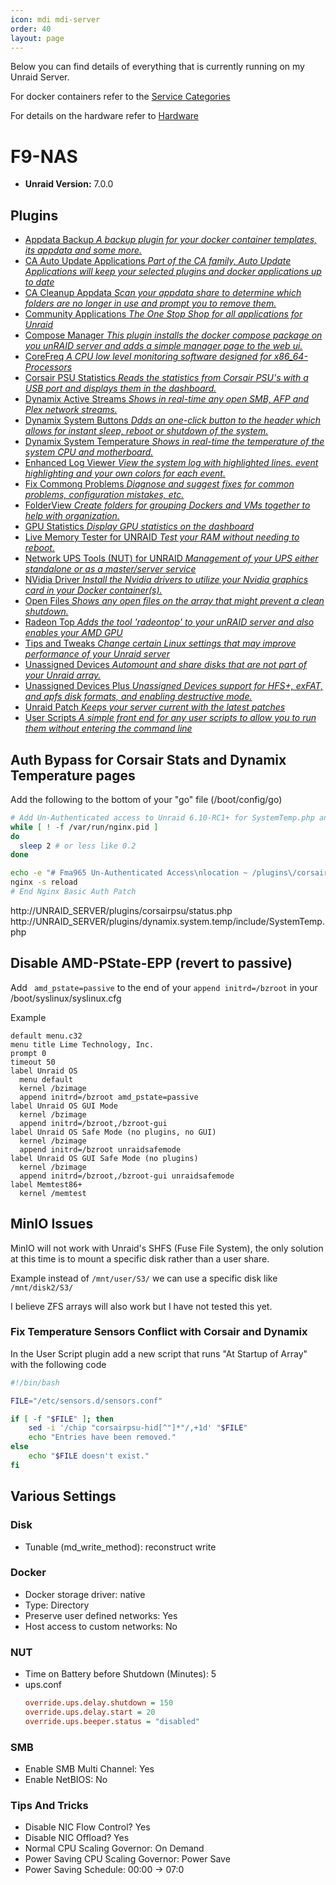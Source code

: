 ```yaml
---
icon: mdi mdi-server
order: 40
layout: page
---
```


Below you can find details of everything that is currently running on my Unraid Server. 

For docker containers refer to the [Service Categories](/categories)

For details on the hardware refer to [Hardware](/hardware)

# F9-NAS
- **Unraid Version:** 7.0.0 

## Plugins
- [Appdata Backup *A backup plugin for your docker container templates, its appdata and some more.*](https://forums.unraid.net/topic/137710-plugin-appdatabackup/)
- [CA Auto Update Applications *Part of the CA family, Auto Update Applications will keep your selected plugins and docker applications up to date*](https://forums.unraid.net/topic/51959-plugin-ca-application-auto-update/)
- [CA Cleanup Appdata *Scan your appdata share to determine which folders are no longer in use and prompt you to remove them.*](https://forums.unraid.net/topic/51961-plugin-ca-cleanup-appdata/)
- [Community Applications *The One Stop Shop for all applications for Unraid*](https://forums.unraid.net/topic/38582-plug-in-community-applications)
- [Compose Manager *This plugin installs the docker compose package on you unRAID server and adds a simple manager page to the web ui.*](https://forums.unraid.net/topic/114415-plugin-docker-compose-manager/)
- [CoreFreq *A CPU low level monitoring software designed for x86_64-Processors*](https://forums.unraid.net/topic/109314-plugin-corefreq/)
- [Corsair PSU Statistics *Reads the statistics from Corsair PSU's with a USB port and displays them in the dashboard.*](https://forums.unraid.net/topic/86715-corsair-rmi-hxi-axi-psu-statistics-cyanlabss-fork/)
- [Dynamix Active Streams *Shows in real-time any open SMB, AFP and Plex network streams.*](https://forums.unraid.net/index.php?topic=36543.0)
- [Dynamix System Buttons *Ddds an one-click button to the header which allows for instant sleep, reboot or shutdown of the system.*](https://forums.unraid.net/index.php?topic=36543.0)
- [Dynamix System Temperature *Shows in real-time the temperature of the system CPU and motherboard.*](https://forums.unraid.net/index.php?topic=36543.0)
- [Enhanced Log Viewer *View the system log with highlighted lines. event highlighting and your own colors for each event.*](https://forums.unraid.net/topic/43115-enhanced-log-view-with-lines-highlighted-in-color/)
- [Fix Commong Problems *Diagnose and suggest fixes for common problems, configuration mistakes, etc.*](https://forums.unraid.net/topic/47266-plugin-ca-fix-common-problems/)
- [FolderView *Create folders for grouping Dockers and VMs together to help with organization.*](https://forums.unraid.net/topic/142782-plugin-folderview/)
- [GPU Statistics *Display GPU statistics on the dashboard*](https://forums.unraid.net/topic/89453-plugin-gpu-statistics/)
- [Live Memory Tester for UNRAID *Test your RAM without needing to reboot.*](https://forums.unraid.net/topic/168125-plugin-live-memory-tester-for-unraid/)
- [Network UPS Tools (NUT) for UNRAID *Management of your UPS either standalone or as a master/server service*](https://forums.unraid.net/topic/60217-plugin-nut-v2-network-ups-tools/)
- [NVidia Driver *Install the Nvidia drivers to utilize your Nvidia graphics card in your Docker container(s).*](https://forums.unraid.net/topic/98978-plugin-nvidia-driver/)
- [Open Files *Shows any open files on the array that might prevent a clean shutdown.*](https://forums.unraid.net/topic/41196-open-files-plugin-can-help-with-troubleshooting-why-server-wont-shut-down/)
- [Radeon Top *Adds the tool 'radeontop' to your unRAID server and also enables your AMD GPU*](https://forums.unraid.net/topic/92865-support-ich777-nvidiadvb-kernel-helperbuilder-docker/)
- [Tips and Tweaks *Change certain Linux settings that may improve performance of your Unraid server*](https://forums.unraid.net/topic/47527-tips-and-tweaks-plugin-to-possibly-improve-performance-of-unraid-and-vms/?tab=comments#comment-468361)
- [Unassigned Devices *Automount and share disks that are not part of your Unraid array.*](https://forums.unraid.net/topic/92462-unassigned-devices-managing-disk-drives-and-remote-shares-outside-of-the-unraid-array/)
- [Unassigned Devices Plus *Unassigned Devices support for HFS+, exFAT, and apfs disk formats, and enabling destructive mode.*](https://forums.unraid.net/topic/92462-unassigned-devices-managing-disk-drives-and-remote-shares-outside-of-the-unraid-array/)
- [Unraid Patch *Keeps your server current with the latest patches*](https://forums.unraid.net/topic/185560-unraid-patch-plugin/)
- [User Scripts *A simple front end for any user scripts to allow you to run them without entering the command line*](https://forums.unraid.net/topic/48286-plugin-ca-user-scripts/)


## Auth Bypass for Corsair Stats and Dynamix Temperature pages
Add the following to the bottom of your "go" file (/boot/config/go)
```bash
# Add Un-Authenticated access to Unraid 6.10-RC1+ for SystemTemp.php and Status.php (Corsair Plugin)
while [ ! -f /var/run/nginx.pid ]
do
  sleep 2 # or less like 0.2
done

echo -e "# Fma965 Un-Authenticated Access\nlocation ~ /plugins\/corsairpsu\/status.php {\nallow all;\ninclude fastcgi_params;\n}\n\nlocation ~ /plugins\/dynamix.system.temp\/include\/SystemTemp.php {\nallow all;\ninclude fastcgi_params;\n}\n# End Fma965 Un-Authenticated Access\n\n$(cat /etc/nginx/conf.d/locations.conf)" > /etc/nginx/conf.d/locations.conf;
nginx -s reload
# End Nginx Basic Auth Patch
```

http://UNRAID_SERVER/plugins/corsairpsu/status.php
http://UNRAID_SERVER/plugins/dynamix.system.temp/include/SystemTemp.php


## Disable AMD-PState-EPP (revert to passive)
Add ` amd_pstate=passive` to the end of your `append initrd=/bzroot` in your /boot/syslinux/syslinux.cfg 

Example
```
default menu.c32
menu title Lime Technology, Inc.
prompt 0
timeout 50
label Unraid OS
  menu default
  kernel /bzimage
  append initrd=/bzroot amd_pstate=passive
label Unraid OS GUI Mode
  kernel /bzimage
  append initrd=/bzroot,/bzroot-gui
label Unraid OS Safe Mode (no plugins, no GUI)
  kernel /bzimage
  append initrd=/bzroot unraidsafemode 
label Unraid OS GUI Safe Mode (no plugins)
  kernel /bzimage
  append initrd=/bzroot,/bzroot-gui unraidsafemode
label Memtest86+
  kernel /memtest
```

## MinIO Issues
MinIO will not work with Unraid's SHFS (Fuse File System), the only solution at this time is to mount a specific disk rather than a user share.

Example instead of `/mnt/user/S3/` we can use a specific disk like `/mnt/disk2/S3/`

I believe ZFS arrays will also work but I have not tested this yet.


### Fix Temperature Sensors Conflict with Corsair and Dynamix
In the User Script plugin add a new script that runs "At Startup of Array" with the following code
```bash
#!/bin/bash

FILE="/etc/sensors.d/sensors.conf"

if [ -f "$FILE" ]; then
    sed -i '/chip "corsairpsu-hid[^"]*"/,+1d' "$FILE"
    echo "Entries have been removed."
else
    echo "$FILE doesn't exist."
fi
```


## Various Settings
### Disk 
- Tunable (md_write_method): reconstruct write

### Docker
- Docker storage driver: native
- Type: Directory
- Preserve user defined networks: Yes
- Host access to custom networks: No

### NUT
- Time on Battery before Shutdown (Minutes): 5
- ups.conf
  ```ini
  override.ups.delay.shutdown = 150
  override.ups.delay.start = 20
  override.ups.beeper.status = "disabled"
  ```

### SMB
- Enable SMB Multi Channel: Yes
- Enable NetBIOS: No

### Tips And Tricks
- Disable NIC Flow Control? Yes
- Disable NIC Offload? Yes
- Normal CPU Scaling Governor: On Demand
- Power Saving CPU Scaling Governor: Power Save
- Power Saving Schedule: 00:00 -> 07:0